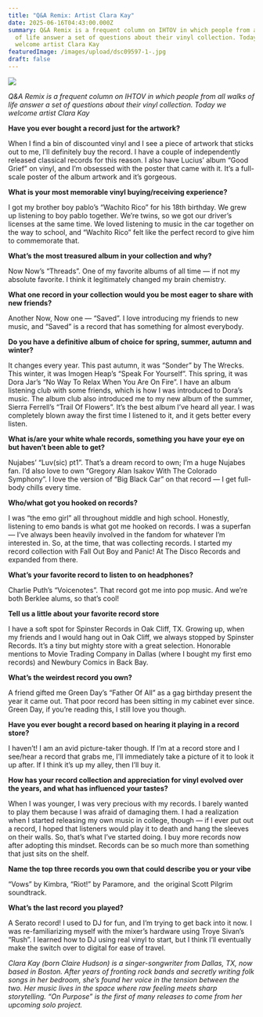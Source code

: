 ```yaml
---
title: "Q&A Remix: Artist Clara Kay"
date: 2025-06-16T04:43:00.000Z
summary: Q&A Remix is a frequent column on IHTOV in which people from all walks
  of life answer a set of questions about their vinyl collection. Today we
  welcome artist Clara Kay
featuredImage: /images/upload/dsc09597-1-.jpg
draft: false
---
```

![](/images/upload/dsc09597-1-.jpg)

*Q&A Remix is a frequent column on IHTOV in which people from all
walks of life answer a set of questions about their vinyl collection.
Today we welcome artist Clara Kay*

**Have you ever bought a record just for the artwork?** 

When I find a bin of discounted vinyl and I see a piece of artwork that sticks out to me, I’ll definitely buy the record. I have a couple of independently released classical records for this reason. I also have Lucius’ album “Good Grief” on vinyl, and I’m obsessed with the poster that came with it. It’s a full-scale poster of the album artwork and it’s gorgeous. 

**What is your most memorable vinyl buying/receiving experience?** 

I got my brother boy pablo’s “Wachito Rico” for his 18th birthday. We grew up listening to boy pablo together. We’re twins, so we got our driver’s licenses at the same time. We loved listening to music in the car together on the way to school, and “Wachito Rico” felt like the perfect record to give him to commemorate that. 

**What’s the most treasured album in your collection and why?** 

Now Now’s “Threads”. One of my favorite albums of all time — if not my absolute favorite. I think it legitimately changed my brain chemistry. 

**What one record in your collection would you be most eager to share with new friends?**

Another Now, Now one — “Saved”. I love introducing my friends to new music, and “Saved” is a record that has something for almost everybody. 

**Do you have a definitive album of choice for spring, summer, autumn and winter?**

It changes every year. This past autumn, it was “Sonder” by The Wrecks. This winter, it was Imogen Heap’s “Speak For Yourself”. This spring, it was Dora Jar’s “No Way To Relax When You Are On Fire”. I have an album listening club with some friends, which is how I was introduced to Dora’s music. The album club also introduced me to my new album of the summer, Sierra Ferrell’s “Trail Of Flowers”. It’s the best album I’ve heard all year. I was completely blown away the first time I listened to it, and it gets better every listen. 

**What is/are your white whale records, something you have your eye on but haven’t been able to get?**

Nujabes’ “Luv(sic) pt1”. That’s a dream record to own; I’m a huge Nujabes fan. I’d also love to own “Gregory Alan Isakov With The Colorado Symphony”. I love the version of “Big Black Car” on that record — I get full-body chills every time. 

**Who/what got you hooked on records?**

I was “the emo girl” all throughout middle and high school. Honestly, listening to emo bands is what got me hooked on records. I was a superfan — I’ve always been heavily involved in the fandom for whatever I’m interested in. So, at the time, that was collecting records. I started my record collection with Fall Out Boy and Panic! At The Disco Records and expanded from there. 

**What’s your favorite record to listen to on headphones?**

Charlie Puth’s “Voicenotes”. That record got me into pop music. And we’re both Berklee alums, so that’s cool!

**Tell us a little about your favorite record store**

I have a soft spot for Spinster Records in Oak Cliff, TX. Growing up, when my friends and I would hang out in Oak Cliff, we always stopped by Spinster Records. It’s a tiny but mighty store with a great selection. Honorable mentions to Movie Trading Company in Dallas (where I bought my first emo records) and Newbury Comics in Back Bay. 

**What’s the weirdest record you own?** 

A friend gifted me Green Day’s “Father Of All” as a gag birthday present the year it came out. That poor record has been sitting in my cabinet ever since. Green Day, if you’re reading this, I still love you though. 

**Have you ever bought a record based on hearing it playing in a record store?**

I haven’t! I am an avid picture-taker though. If I’m at a record store and I see/hear a record that grabs me, I’ll immediately take a picture of it to look it up after. If I think it’s up my alley, then I’ll buy it. 

**How has your record collection and appreciation for vinyl evolved over the years, and what has influenced your tastes?**

When I was younger, I was very precious with my records. I barely wanted to play them because I was afraid of damaging them. I had a realization when I started releasing my own music in college, though — if I ever put out a record, I hoped that listeners would play it to death and hang the sleeves on their walls. So, that’s what I’ve started doing. I buy more records now after adopting this mindset. Records can be so much more than something that just sits on the shelf. 

**Name the top three records you own that could describe you or your vibe**

“Vows” by Kimbra, “Riot!” by Paramore, and  the original Scott Pilgrim soundtrack. 

**What’s the last record you played?**

A Serato record! I used to DJ for fun, and I’m trying to get back into it now. I was re-familiarizing myself with the mixer’s hardware using Troye Sivan’s “Rush”. I learned how to DJ using real vinyl to start, but I think I’ll eventually make the switch over to digital for ease of travel.



*Clara Kay (born Claire Hudson) is a singer-songwriter from Dallas, TX, now 
based in Boston. After years of fronting rock bands and secretly writing
 folk songs in her bedroom, she’s found her voice in the tension between
 the two. Her music lives in the space where raw feeling meets sharp 
storytelling. “On Purpose” is the first of many releases to come from her upcoming solo project.*
